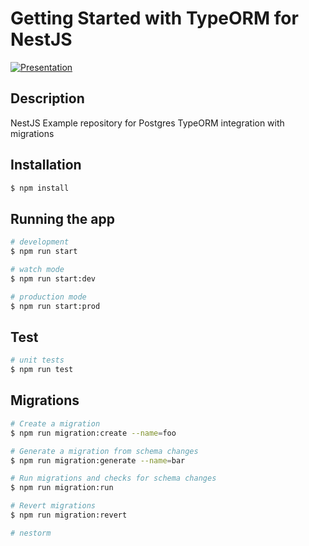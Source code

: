 # Getting Started with TypeORM for NestJS
[![Presentation](http://img.youtube.com/vi/woMPn3Nm3aA/0.jpg)](http://www.youtube.com/watch?v=woMPn3Nm3aA "Getting Started with TypeORM for NestJS by Sean Ramocki")


## Description

NestJS Example repository for Postgres TypeORM integration with migrations

## Installation

```bash
$ npm install
```

## Running the app

```bash
# development
$ npm run start

# watch mode
$ npm run start:dev

# production mode
$ npm run start:prod
```

## Test

```bash
# unit tests
$ npm run test
```

## Migrations

```bash
# Create a migration
$ npm run migration:create --name=foo

# Generate a migration from schema changes
$ npm run migration:generate --name=bar

# Run migrations and checks for schema changes
$ npm run migration:run

# Revert migrations
$ npm run migration:revert

# nestorm
